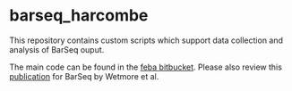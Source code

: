 # barseq_harcombe
This repository contains custom scripts which support data collection and analysis of BarSeq ouput.  

The main code can be found in the [feba bitbucket](https://bitbucket.org/berkeleylab/feba/src/master/).  Please also review this [publication](https://mbio.asm.org/content/6/3/e00306-15.abstract) for BarSeq by Wetmore et al.
